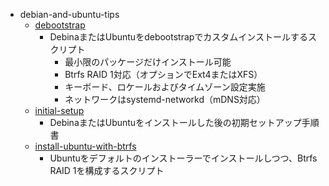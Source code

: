 - debian-and-ubuntu-tips
  - [debootstrap](debian-and-ubuntu-tips/debootstrap/README.md)
    - DebinaまたはUbuntuをdebootstrapでカスタムインストールするスクリプト
      - 最小限のパッケージだけインストール可能
      - Btrfs RAID 1対応（オプションでExt4またはXFS）
      - キーボード、ロケールおよびタイムゾーン設定実施
      - ネットワークはsystemd-networkd（mDNS対応）
  - [initial-setup](debian-and-ubuntu-tips/initial-setup/README.md)
    - DebinaまたはUbuntuをインストールした後の初期セットアップ手順書
  - [install-ubuntu-with-btrfs](debian-and-ubuntu-tips/install-ubuntu-with-btrfs/README.md)
    - Ubuntuをデフォルトのインストーラーでインストールしつつ、Btrfs RAID 1を構成するスクリプト
